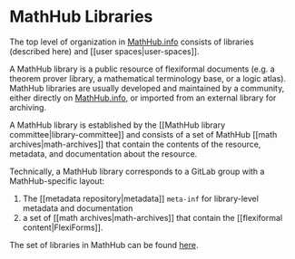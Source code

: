 # MathHub Libraries

The top level of organization in [MathHub.info](https://mathhub.info) consists of
libraries (described here) and [[user spaces|user-spaces]].

A MathHub library is a public resource of flexiformal documents (e.g. a theorem prover
library, a mathematical terminology base, or a logic atlas). MathHub libraries are usually
developed and maintained by a community, either directly on
[MathHub.info](https://mathhub.info), or imported from an external library for archiving.

A MathHub library is established by the [[MathHub library committee|library-committee]]
and consists of a set of MathHub [[math archives|math-archives]] that contain the contents
of the resource, metadata, and documentation about the resource.

Technically, a MathHub library corresponds to a GitLab group with a
MathHub-specific layout:

1.  The [[metadata repository|metadata]] `meta-inf` for library-level metadata and documentation
2.  a set of [[math archives|math-archives]] that contain the [[flexiformal content|FlexiForms]].

The set of libraries in MathHub can be found [here](https://mathhub.info/#/content).
